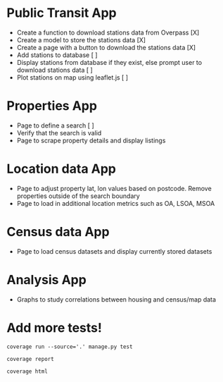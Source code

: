 # Public Transit App
 - Create a function to download stations data from Overpass [X]
 - Create a model to store the stations data [X]
 - Create a page with a button to download the stations data [X]
 - Add stations to database [ ]
 - Display stations from database if they exist, else prompt user to download stations data [ ]
 - Plot stations on map using leaflet.js [ ]

# Properties App
 - Page to define a search [ ]
  - Verify that the search is valid
 - Page to scrape property details and display listings

# Location data App
 - Page to adjust property lat, lon values based on postcode. Remove properties outside of the search boundary
 - Page to load in additional location metrics such as OA, LSOA, MSOA

# Census data App
 - Page to load census datasets and display currently stored datasets

# Analysis App
 - Graphs to study correlations between housing and census/map data


# Add more tests!

```coverage run --source='.' manage.py test```

```coverage report```

```coverage html```
